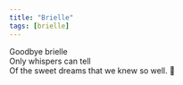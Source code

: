 ```yaml
---
title: "Brielle"
tags: [brielle]
---
```


Goodbye brielle <br>
Only whispers can tell <br>
Of the sweet dreams that we knew so well. :musical_note:
